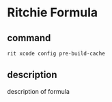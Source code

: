 # Ritchie Formula

## command

```bash
rit xcode config pre-build-cache
```

## description

description of formula
